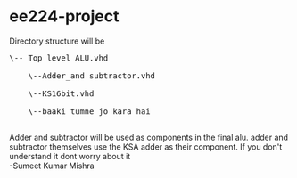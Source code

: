# ee224-project

Directory structure will be <br>

<pre>
\-- Top level ALU.vhd <br>
    \--Adder_and subtractor.vhd <br>
    \--KS16bit.vhd <br>
    \--baaki tumne jo kara hai <br>
</pre>

Adder and subtractor will be used as components in the final alu. adder and subtractor themselves use the KSA adder as their component. If you don't understand it dont worry about it <br> -Sumeet Kumar Mishra
